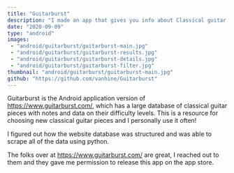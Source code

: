 ```yaml
---
title: "Guitarburst"
description: "I made an app that gives you info about Classical guitar pieces"
date: "2020-09-09"
type: "android"
images:
 - "android/guitarburst/guitarburst-main.jpg"
 - "android/guitarburst/guitarburst-results.jpg"
 - "android/guitarburst/guitarburst-details.jpg"
 - "android/guitarburst/guitarburst-filter.jpg"
thumbnail: "android/guitarburst/guitarburst-main.jpg"
github: "https://github.com/vanhine/Guitarburst"
---
```


Guitarburst is the Android application version of https://www.guitarburst.com/, which has a large database of classical guitar pieces with notes and data on their difficulty levels. This is a resource for choosing new classical guitar pieces and I personally use it often!

I figured out how the website database was structured and was able to scrape all of the data using python.

The folks over at https://www.guitarburst.com/ are great, I reached out to them and they gave me permission to release this app on the app store.
